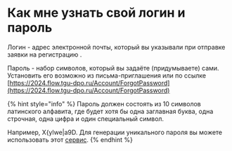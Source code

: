 # Как мне узнать свой логин и пароль

Логин - адрес электронной почты, который вы указывали при отправке заявки на регистрацию .&#x20;

Пароль  - набор символов, который вы задаёте (придумываете) сами. Установить его возможно из письма-приглашения или по ссылке [https://2024.flow.tgu-dpo.ru/Account/ForgotPassword](https://2024.flow.tgu-dpo.ru/Account/ForgotPassword)

{% hint style="info" %}
Пароль должен состоять из 10 символов латинского алфавита, где будет хотя бы одна заглавная буква, одна строчная, одна цифра и один специальный символ.

Например, X{ylwe|a9D. Для генерации уникального пароля вы можете использовать этот [сервис](http://www.onlinepasswordgenerator.ru/).&#x20;
{% endhint %}

